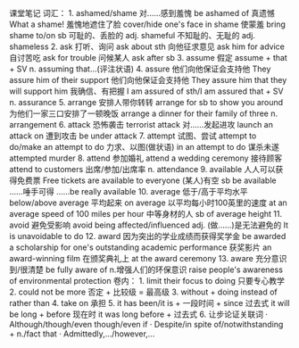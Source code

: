 课堂笔记
词汇：
    1.  ashamed/shame
        对......感到羞愧        be ashamed of
        真遗憾                  What a shame!
        羞愧地遮住了脸          cover/hide one's face in shame
        使蒙羞                  bring shame to/on sb
        可耻的、丢脸的 adj.     shameful
        不知耻的、无耻的 adj.   shameless
    2.  ask
        打听、询问              ask about sth
        向他征求意见            ask him for advice
        自讨苦吃                ask for trouble
        问候某人                ask after sb
    3.  assume
        假定                    assume + that + SV
        n.                      assuming that...(评注状语)
    4.  assure
        他们向他保证会支持他        They assure him of their support
        他们向他保证会支持他        They assure him that they will support him
        我确信、有把握              I am assured of sth/I am assured that + SV
        n.                          assurance
    5.  arrange
        安排人带你转转                  arrange for sb to show you around
        为他们一家三口安排了一顿晚饭    arrange a dinner for their family of three
        n.                              arrangement
    6.  attack
        恐怖袭击                    terrorist attack
        对......发起进攻            launch an attack on
        遭到攻击                    be under attack
    7.  attempt
        试图、尝试                  attempt to do/make an attempt to do
        力求、以图(做状语)          in an attempt to do
        谋杀未遂                    attempted murder
    8.  attend
        参加婚礼                    attend a wedding ceremony
        接待顾客                    attend to customers
        出席/参加/出席率 n.         attendance
    9.  available
        人人可以获得免费票          Free tickets are available to everyone
        (某人)有空                  sb be available
        ......唾手可得              ......be really available
    10. average
        低于/高于平均水平           below/above average
        平均起来                    on average
        以平均每小时100英里的速度   at an average speed of 100 miles per hour
        中等身材的人                sb of average height
    11. avoid
        避免受影响                      avoid being affected/influenced
        adj. (做......)是无法避免的     It is unavoidable to do
    12. award
        因为突出的学业成绩而获得奖学金  be awarded a scholarship for one's outstanding academic performance
        获奖影片                        an award-winning film
        在颁奖典礼上                    at the award ceremony
    13. aware
        充分意识到/很清楚               be fully aware of
        n.增强人们的环保意识            raise people's awareness of environmental protection
卷内：
    1.  limit their focus to doing 只要专心教学
    2.  could not be more 否定 + 比较级 = 最高级
    3.  without + doing
        instead of
        rather than
    4.  take on 承担
    5.  it has been/it is + 一段时间 + since 过去式
        it will be long + before 现在时
        it was long before + 过去式
    6.  让步论证关联词
        · Although/though/even though/even if
        · Despite/in spite of/notwithstanding + n./fact that
        · Admittedly,.../however,...
